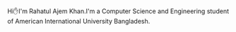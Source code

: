Hi✋I'm Rahatul Ajem Khan.I'm a Computer Science and Engineering student of American International University Bangladesh.
